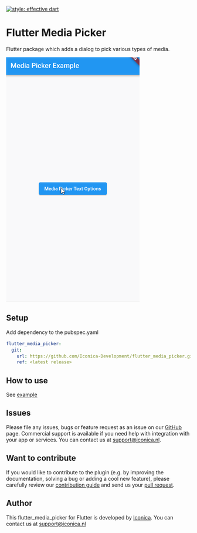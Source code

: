 [![style: effective dart](https://img.shields.io/badge/style-effective_dart-40c4ff.svg)](https://github.com/tenhobi/effective_dart)

# Flutter Media Picker
Flutter package which adds a dialog to pick various types of media.

![Media Picker GIF](flutter_media_picker.gif)

## Setup

Add dependency to the pubspec.yaml

```yaml
flutter_media_picker:
  git:
    url: https://github.com/Iconica-Development/flutter_media_picker.git
    ref: <latest release>
```

## How to use

See [example](./example/)

## Issues

Please file any issues, bugs or feature request as an issue on our [GitHub](https://github.com/Iconica-Development/flutter_media_picker/issues) page. Commercial support is available if you need help with integration with your app or services. You can contact us at [support@iconica.nl](mailto:support@iconica.nl).

## Want to contribute

If you would like to contribute to the plugin (e.g. by improving the documentation, solving a bug or adding a cool new feature), please carefully review our [contribution guide](../CONTRIBUTING.md) and send us your [pull request](https://github.com/Iconica-Development/flutter_media_picker/pulls).

## Author

This flutter_media_picker for Flutter is developed by [Iconica](https://iconica.nl). You can contact us at <support@iconica.nl>
